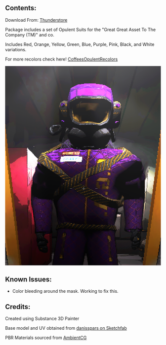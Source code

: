 ## Contents:

Download From: [Thunderstore](https://thunderstore.io/c/lethal-company/p/kungfauxhustle/OpulentSuit/)  

Package includes a set of Opulent Suits for the "Great Great Asset To The Company (TM)" and co.  

Includes Red, Orange, Yellow, Green, Blue, Purple, Pink, Black, and White variations.

For more recolors check here! [CoffeesOpulentRecolors](https://thunderstore.io/c/lethal-company/p/Smartcoffee/CoffeesOpulentRecolors/)  

![](OpulentMetallic.png)

## Known Issues:

* Color bleeding around the mask. Working to fix this.

## Credits:

Created using Substance 3D Painter

Base model and UV obtained from [danisspars on Sketchfab](https://sketchfab.com/3d-models/lethal-company-scavenger-model-game-rip-dbcd1bbe54e7485fb13d86b4b5cbaf6b)

PBR Materials sourced from [AmbientCG](https://ambientcg.com/)
